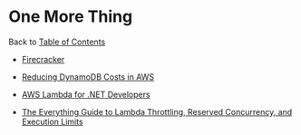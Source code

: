 # One More Thing

Back to [Table of Contents](/README.md)


- [Firecracker](https://firecracker-microvm.github.io/)

- [Reducing DynamoDB Costs in AWS](https://medium.com/nikeengineering/reducing-dynamodb-costs-in-aws-5047cbf726c9)

- [AWS Lambda for .NET Developers](https://marcroussy.com/2019/03/01/aws-lambda-for-dotnet-developers/)

- [The Everything Guide to Lambda Throttling, Reserved Concurrency, and Execution Limits](https://itnext.io/the-everything-guide-to-lambda-throttling-reserved-concurrency-and-execution-limits-d64f144129e5)